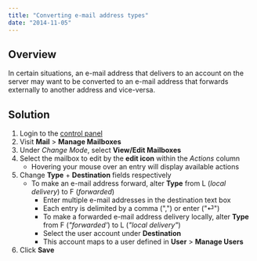```yaml
---
title: "Converting e-mail address types"
date: "2014-11-05"
---
```


## Overview

In certain situations, an e-mail address that delivers to an account on the server may want to be converted to an e-mail address that forwards externally to another address and vice-versa.

## Solution

1. Login to the [control panel](https://kb.apiscp.com/control-panel/logging-into-the-control-panel/ "Logging into the control panel")
2. Visit **Mail** > **Manage Mailboxes**
3. Under _Change Mode_, select **View/Edit Mailboxes**
4. Select the mailbox to edit by the **edit icon** within the _Actions_ column
    - Hovering your mouse over an entry will display available actions
5. Change **Type** + **Destination** fields respectively
    - To make an e-mail address forward, alter **Type** from L (_local delivery_) to F (_forwarded_)
        - Enter multiple e-mail addresses in the destination text box
        - Each entry is delimited by a comma (",") or enter ("⏎")
        - To make a forwarded e-mail address delivery locally, alter **Type** from F (_"forwarded'_) to L (_"local delivery"_)
        - Select the user account under **Destination**
        - This account maps to a user defined in **User** > **Manage Users**
6. Click **Save**
